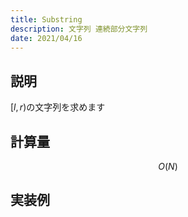 ```yaml
---
title: Substring
description: 文字列 連続部分文字列
date: 2021/04/16
---
```


## 説明
$[l,r)$の文字列を求めます

## 計算量
$$
O(N)
$$

## 実装例

```cpp import=/assets/Library/string/substr.cpp
```
